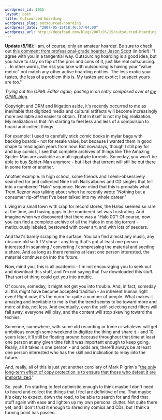 ```yaml
--- 
wordpress_id: 1055
layout: post
title: Outsourced hoarding
wordpress_slug: outsourced-hoarding
wordpress_date: "2007-05-15T18:46:57-04:00"
wordpress_url: http://decafbad.com/blog/2007/05/15/outsourced-hoarding
---
```

<p><b>Update (5/18)</b>: I am, of course, only an amateur hoarder.  Be sure to check out <a href="http://decafbad.com/blog/2007/05/15/outsourced-hoarding#comment-158037">this comment from professional-grade hoarder Jason Scott</a> (in brief):  "I agree with you in a tangential way. Outsourcing hoarding is a good idea, but you have to stay on top of the pros and cons of it, just like real outsourcing. ... In other words, the risk you take with outsourcing is having your “value metric” not match any other active hoarding entities. The less exotic your tastes, the less of a problem this is. My tastes are exotic; I suspect yours are too."</p>

<p><i>Trying out the OPML Editor again, pasting in an entry composed over at <a href="http://blogs.opml.org/decafbad">my OPML blog</a>.</i></p>
<p>Copyright and DRM and litigation aside, it's recently occurred to me as inevitable that digitized media and cultural artifacts will become increasingly more available and easier to obtain.  That in itself is not my big realization.  My realization is that I'm starting to feel less and less of a compulsion to hoard and collect things.</p>
<p>For example: I used to carefully stick comic books in mylar bags with backing boards - not for resale value, but because I wanted them in good shape to read again years from now.  But nowadays, though I still pay for and buy comics, I see that complete archives of things like The Amazing Spider-Man are available as multi-gigabyte torrents.  Someday, you won't be able to buy Spider-Man anymore - but I bet that torrent will still be out there in some form or another.</p>
<p>Another example: In high school, some friends and I semi-obsessively searched for and collected Nine Inch Nails albums and CD singles that fell into a numbered "Halo" sequence.  Never mind that this is probably what Trent Reznor was talking about when <a href="http://nin.com/tr/">he recently wrote</a> "Nothing but a consumer rip-off that I've been talked into my whole career."</p>
<p>Living in a small town with crap for record stores, the Halos seemed so rare at the time, and having gaps in the numbered set was frustrating.  And imagine when we discovered that there was a "Halo 00"!  Of course, now you can find a complete archive of all the Halos in one big torrent - meticulously labeled, bestowed with cover art, and with lots of seeders.</p>
<p>And that's barely scraping the surface.  You can find almost any music, any obscure old scifi TV show - anything that's got at least one person interested in scanning / converting / compressing the material and seeding a share.  And as long as there remains at least one person interested, the material continues on into the future.</p>
<p>Now, mind you, this is all academic - I'm not encouraging you to seek out and download this stuff, and I'm not saying that <i>I've</i> downloaded this stuff.  That sort of thing could get you into trouble.</p>
<p>Of course, someday, it might not get you into trouble.  And, in fact, someday all this might have become accepted tradition - an inherent human right even!  Right now, it's the norm for quite a number of people.  What makes it amazing and inevitable to me is that the trend seems to be toward more and more of this, not less.  And eventually, even the self-selecting nerd filters will fall away, everyone will play, and the content will stop skewing toward the techies.</p>
<p>Someone, somewhere, with some old recording or tome or whatever will get ambitious enough some weekend to digitize the thing and share it - and 10 years later, it'll still be floating around because throughout that time at least one person at any given time felt it was important enough to keep going.  Really, all it takes is one person - and odds are, there'll always be at least one person interested who has the skill and inclination to relay into the future.</p>
<p>And, really, all of this is just yet another corollary of Mark Pilgrim's "<a href="http://diveintomark.org/archives/2001/07/29/my_crush_on_spyro_what_flash_animations_remind_me_of_and_what_the_past_will_look_like_someday">the only long-term effect of copy protection is to ensure that those who defeat it are immortalized</a>."</p>
<p>So, yeah, I'm starting to feel optimistic enough to think maybe I don't need to hoard and collect the things that I feel are definitive of <i>me</i>.  That maybe it's okay to expect, down the road, to be able to search for and find that stuff again with ease and lighten up my own personal clutter.  Not quite there yet, and I don't trust it enough to shred my comics and CDs, but I think a turning point has passed.</p>
